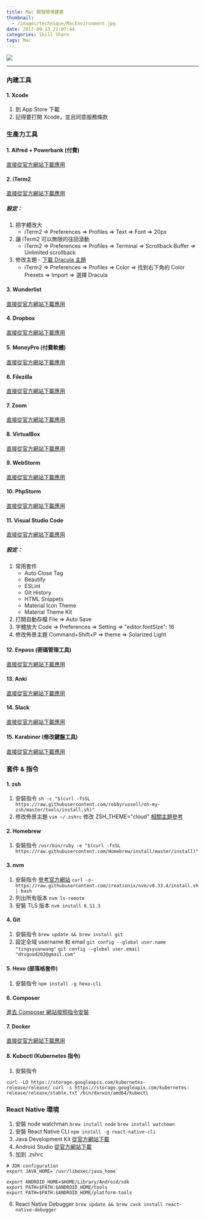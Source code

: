 ```yaml
---
title: Mac 開發環境建置
thumbnail:
  - /images/technique/MacEnvironment.jpg
date: 2017-09-13 21:07:44
categories: Skill Share
tags: Mac
---
```

<img src="/images/technique/MacEnvironment.jpg">

***
### 內建工具
#### 1. Xcode
1. 到 App Store 下載
2. 記得要打開 Xcode，並且同意服務條款

### 生產力工具
#### 1. Alfred + Powerbank (付費)
[直接從官方網站下載應用](https://www.alfredapp.com/)
#### 2. iTerm2
[直接從官方網站下載應用](https://www.iterm2.com/)
##### 設定：
1. 把字體改大
    - iTerm2 => Preferences => Profiles => Text => Font => 20px
2. 讓 iTerm2 可以無限的往回滾動
    - iTerm2 => Preferences => Profiles => Terminal => Scrollback Buffer => Unlimited scrollback
3. 修改主題 - [下載 Dracula 主題](https://draculatheme.com/iterm/)
    - iTerm2 => Preferences => Profiles => Color => 找到右下角的 Color Presets => Import => 選擇 Dracula
#### 3. Wunderlist
[直接從官方網站下載應用](https://www.wunderlist.com/)
#### 4. Dropbox
[直接從官方網站下載應用](https://www.dropbox.com/downloading)
#### 5. MoneyPro (付費軟體)
[直接從官方網站下載應用](http://ibearmoney.com/tw/pro/overview-mac.html)
#### 6. Filezilla
[直接從官方網站下載應用](https://filezilla-project.org/download.php?type=client)
#### 7. Zoom
[直接從官方網站下載應用](https://zoom.us/download)
#### 8. VirtualBox
[直接從官方網站下載應用](https://www.virtualbox.org/wiki/Downloads)
#### 9. WebStorm
[直接從官方網站下載應用](https://www.jetbrains.com/webstorm/download/#section=mac)
#### 10. PhpStorm
[直接從官方網站下載應用](https://www.jetbrains.com/phpstorm/download/#section=mac)
#### 11. Visual Studio Code
[直接從官方網站下載應用](https://code.visualstudio.com/)
##### 設定：
1. 常用套件
    - Auto Close Tag
    - Beautify
    - ESLint
    - Git History
    - HTML Snippets
    - Material Icon Theme
    - Material Theme Kit
2. 打開自動存檔 File => Auto Save
3. 字體放大 Code => Preferences => Setting => "editor.fontSize": 16
4. 修改佈景主題 Command+Shift+P => theme => Solarized Light
#### 12. Enpass (密碼管理工具)
[直接從官方網站下載應用](https://www.enpass.io/downloads/)
#### 13. Anki
[直接從官方網站下載應用](https://apps.ankiweb.net/)
#### 14. Slack
[直接從官方網站下載應用](https://slack.com/downloads/osx)
#### 15. Karabiner (修改鍵盤工具)
[直接從官方網站下載應用](https://pqrs.org/osx/karabiner/)

### 套件 & 指令
#### 1. zsh
1. 安裝指令
`sh -c "$(curl -fsSL https://raw.githubusercontent.com/robbyrussell/oh-my-zsh/master/tools/install.sh)"
`
2. 修改佈景主題
`vim ~/.zshrc`
修改 ZSH_THEME="cloud"
[相關主題參考](https://github.com/robbyrussell/oh-my-zsh/wiki/Themes)
#### 2. Homebrew
1. 安裝指令
`/usr/bin/ruby -e "$(curl -fsSL https://raw.githubusercontent.com/Homebrew/install/master/install)"
`
#### 3. nvm
1. 安裝指令
[參考官方網站](https://github.com/creationix/nvm)
`curl -o- https://raw.githubusercontent.com/creationix/nvm/v0.33.4/install.sh | bash
`
2. 列出所有版本
`nvm ls-remote`
3. 安裝 TLS 版本
`nvm install 6.11.3`
#### 4. Git
1. 安裝指令
`brew update && brew install git`
2. 設定全域 username 和 email
`git config --global user.name "tingsyuanwang"`
`git config --global user.email "dtvgood202@gmail.com"`
#### 5. Hexo (部落格套件)
1. 安裝指令
`npm install -g hexo-cli`
#### 6. Composer
[進去 Composer 網站按照指令安裝](https://getcomposer.org/download/)
#### 7. Docker
[直接從官方網站下載應用](https://store.docker.com/editions/community/docker-ce-desktop-mac)
#### 8. Kubectl (Kubernetes 指令)
1. 安裝指令
```
curl -LO https://storage.googleapis.com/kubernetes-release/release/`curl -s https://storage.googleapis.com/kubernetes-release/release/stable.txt`/bin/darwin/amd64/kubectl
```

### React Native 環境
1. 安裝 node watchman
`brew install node`
`brew install watchman`
2. 安裝 React Native CLI
`npm install -g react-native-cli`
3. Java Development Kit
[從官方網站下載](http://www.oracle.com/technetwork/java/javase/downloads/jdk8-downloads-2133151.html)
4. Android Studio
[從官方網站下載](https://developer.android.com/studio/index.html)
5. 加到 .zshrc
```
# JDK configuration
export JAVA_HOME=`/usr/libexec/java_home`

export ANDROID_HOME=$HOME/Library/Android/sdk
export PATH=$PATH:$ANDROID_HOME/tools
export PATH=$PATH:$ANDROID_HOME/platform-tools
```
6. React Native Debugger
`brew update && brew cask install react-native-debugger`